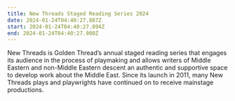 ```yaml
---
title: New Threads Staged Reading Series 2024
date: 2024-01-24T04:40:27.887Z
start: 2024-01-24T04:40:27.894Z
end: 2024-01-24T04:40:27.900Z
---
```

New Threads is Golden Thread’s annual staged reading series that engages its audience in the process of playmaking and allows writers of Middle Eastern and non-Middle Eastern descent an authentic and supportive space to develop work about the Middle East. Since its launch in 2011, many New Threads plays and playwrights have continued on to receive mainstage productions.